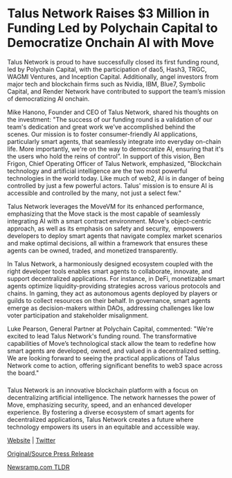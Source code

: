 # Talus Network Raises $3 Million in Funding Led by Polychain Capital to Democratize Onchain AI with Move

Talus Network is proud to have successfully closed its first funding round, led by Polychain Capital, with the participation of dao5, Hash3, TRGC, WAGMI Ventures, and Inception Capital. Additionally, angel investors from major tech and blockchain firms such as Nvidia, IBM, Blue7, Symbolic Capital, and Render Network have contributed to support the team’s mission of democratizing AI onchain.

Mike Hanono, Founder and CEO of Talus Network, shared his thoughts on the investment: "The success of our funding round is a validation of our team's dedication and great work we've accomplished behind the scenes. Our mission is to foster consumer-friendly AI applications, particularly smart agents, that seamlessly integrate into everyday on-chain life. More importantly, we're on the way to democratize AI, ensuring that it's the users who hold the reins of control”. In support of this vision, Ben Frigon, Chief Operating Officer of Talus Network, emphasized, "Blockchain technology and artificial intelligence are the two most powerful technologies in the world today. Like much of web2, AI is in danger of being controlled by just a few powerful actors. Talus' mission is to ensure AI is accessible and controlled by the many, not just a select few."

Talus Network leverages the MoveVM for its enhanced performance, emphasizing that the Move stack is the most capable of seamlessly integrating AI with a smart contract environment. Move's object-centric approach, as well as its emphasis on safety and security,  empowers developers to deploy smart agents that navigate complex market scenarios and make optimal decisions, all within a framework that ensures these agents can be owned, traded, and monetized transparently.

In Talus Network, a harmoniously designed ecosystem coupled with the right developer tools enables smart agents to collaborate, innovate, and support decentralized applications. For instance, in DeFi, monetizable smart agents optimize liquidity-providing strategies across various protocols and chains. In gaming, they act as autonomous agents deployed by players or guilds to collect resources on their behalf. In governance, smart agents emerge as decision-makers within DAOs, addressing challenges like low voter participation and stakeholder misalignment.

Luke Pearson, General Partner at Polychain Capital, commented: "We're excited to lead Talus Network's funding round. The transformative capabilities of Move’s technological stack allow the team to redefine how smart agents are developed, owned, and valued in a decentralized setting. We are looking forward to seeing the practical applications of Talus Network come to action, offering significant benefits to web3 space across the board."

###

Talus Network is an innovative blockchain platform with a focus on decentralizing artificial intelligence. The network harnesses the power of Move, emphasizing security, speed, and an enhanced developer experience. By fostering a diverse ecosystem of smart agents for decentralized applications, Talus Network creates a future where technology empowers its users in an equitable and accessible way.

[Website](https://talus.network/) | [Twitter](https://twitter.com/TalusNetwork) 

[Original/Source Press Release](https://blockchainwire.io/press-release/talus-network-raises-3-million-in-funding-led-by-polychain-capital-to-democratize-onchain-ai-with-move) 

[Newsramp.com TLDR](https://newsramp.com/None) 